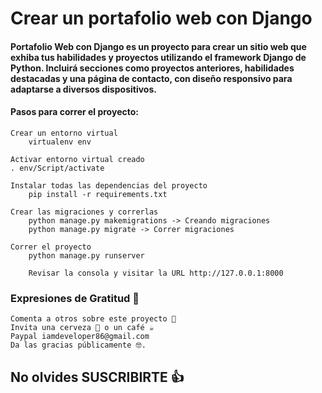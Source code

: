 # Crear un portafolio web con Django

#### Portafolio Web con Django es un proyecto para crear un sitio web que exhiba tus habilidades y proyectos utilizando el framework Django de Python. Incluirá secciones como proyectos anteriores, habilidades destacadas y una página de contacto, con diseño responsivo para adaptarse a diversos dispositivos.

#### Pasos para correr el proyecto:

    Crear un entorno virtual
        virtualenv env

    Activar entorno virtual creado
    . env/Script/activate

    Instalar todas las dependencias del proyecto
        pip install -r requirements.txt

    Crear las migraciones y correrlas
        python manage.py makemigrations -> Creando migraciones
        python manage.py migrate -> Correr migraciones

    Correr el proyecto
        python manage.py runserver

        Revisar la consola y visitar la URL http://127.0.0.1:8000

### Expresiones de Gratitud 🎁

    Comenta a otros sobre este proyecto 📢
    Invita una cerveza 🍺 o un café ☕
    Paypal iamdeveloper86@gmail.com
    Da las gracias públicamente 🤓.

## No olvides SUSCRIBIRTE 👍
